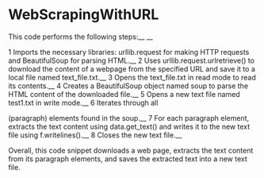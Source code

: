 # WebScrapingWithURL

This code performs the following steps:__ __

1 Imports the necessary libraries: urllib.request for making HTTP requests and BeautifulSoup for parsing HTML.__
2 Uses urllib.request.urlretrieve() to download the content of a webpage from the specified URL and save it to a local file named text_file.txt.__
3 Opens the text_file.txt in read mode to read its contents.__
4 Creates a BeautifulSoup object named soup to parse the HTML content of the downloaded file.__
5 Opens a new text file named test1.txt in write mode.__
6 Iterates through all <p> (paragraph) elements found in the soup.__
7 For each paragraph element, extracts the text content using data.get_text() and writes it to the new text file using f.writelines().__
8 Closes the new text file.__

Overall, this code snippet downloads a web page, extracts the text content from its paragraph elements, and saves the extracted text into a new text file.
